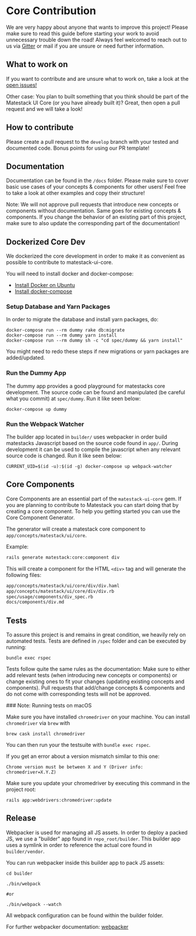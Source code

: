 # Core Contribution

We are very happy about anyone that wants to improve this project! Please make sure to read this guide before starting your work to avoid unnecessary trouble down the road!
Always feel welcomed to reach out to us via [Gitter](https://gitter.im/basemate/community) or mail if you are unsure or need further information.

## What to work on

If you want to contribute and are unsure what to work on, take a look at the [open issues!](https://github.com/basemate/matestack-ui-core/issues)

Other case: You plan to built something that you think should be part of the Matestack UI Core (or you have already built it)? Great, then open a pull request and we will take a look!

## How to contribute

Please create a pull request to the `develop` branch with your tested and documented code. Bonus points for using our PR template!


## Documentation

Documentation can be found in the `/docs` folder. Please make sure to cover basic use cases of your concepts & components for other users!
Feel free to take a look at other examples and copy their structure!

Note: We will not approve pull requests that introduce new concepts or components without documentation. Same goes for existing concepts & components.
If you change the behavior of an existing part of this project, make sure to also update the corresponding part of the documentation!

## Dockerized Core Dev

We dockerized the core development in order to make it as convenient as possible to contribute to matestack-ui-core.

You will need to install docker and docker-compose:

* [Install Docker on Ubuntu](https://docs.docker.com/install/linux/docker-ce/ubuntu/#install-using-the-convenience-script)
* [Install docker-compose](https://docs.docker.com/compose/install/)

### Setup Database and Yarn Packages

In order to migrate the database and install yarn packages, do:

```shell
docker-compose run --rm dummy rake db:migrate
docker-compose run --rm dummy yarn install
docker-compose run --rm dummy sh -c "cd spec/dummy && yarn install"
```

You might need to redo these steps if new migrations or yarn packages are added/updated.

### Run the Dummy App

The dummy app provides a good playground for matestacks core development. The source code can be found and manipulated (be careful what you commit) at `spec/dummy`. Run it like seen below:

```shell
docker-compose up dummy
```

### Run the Webpack Watcher

The builder app located in `builder/` uses webpacker in order build matestacks Javascript based on the source code found in `app/`. During development it can be used to compile the javascript when any relevant source code is changed. Run it like seen below:

```shell
CURRENT_UID=$(id -u):$(id -g) docker-compose up webpack-watcher
```

## Core Components

Core Components are an essential part of the `matestack-ui-core` gem.
If you are planning to contribute to Matestack you can start doing that by creating a core component. To help you getting started you can use the Core Component Generator.

The generator will create a matestack core component to `app/concepts/matestack/ui/core`.

Example:

```bash
rails generate matestack:core:component div
```

This will create a component for the HTML `<div>` tag and will generate the following files:

```bash
app/concepts/matestack/ui/core/div/div.haml
app/concepts/matestack/ui/core/div/div.rb
spec/usage/components/div_spec.rb
docs/components/div.md
```

## Tests

To assure this project is and remains in great condition, we heavily rely on automated tests. Tests are defined in `/spec` folder and can be executed by running:

```shell
bundle exec rspec
```

Tests follow quite the same rules as the documentation: Make sure to either add relevant tests (when introducing new concepts or components) or change existing ones to fit your changes (updating existing concepts and components). Pull requests that add/change concepts & components and do not come with corresponding tests will not be approved.

### Note: Running tests on macOS

Make sure you have installed `chromedriver` on your machine. You can install `chromedriver` via `brew` with

```shell
brew cask install chromedriver
```

You can then run your the testsuite with `bundle exec rspec`.

If you get an error about a version mismatch similar to this one:

`Chrome version must be between X and Y (Driver info: chromedriver=X.Y.Z)`

Make sure you update your chromedriver by executing this command in the project root:

```shell
rails app:webdrivers:chromedriver:update
```

## Release

Webpacker is used for managing all JS assets. In order to deploy a packed JS, we use a "builder" app found in `repo_root/builder`. This builder app uses a symlink in order to reference the actual core found in `builder/vendor`.

You can run webpacker inside this builder app to pack JS assets:

```shell
cd builder

./bin/webpack

#or

./bin/webpack --watch
```

All webpack configuration can be found within the builder folder.

For further webpacker documentation: [webpacker](https://github.com/rails/webpacker)
